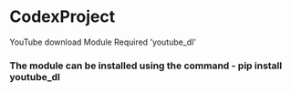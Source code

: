 # CodexProject
YouTube download
Module Required 'youtube_dl'
### The module can be installed using the command - pip install youtube_dl

